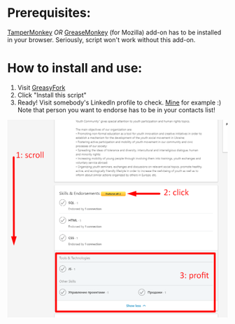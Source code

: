 # Prerequisites:
[TamperMonkey](https://chrome.google.com/webstore/detail/tampermonkey/dhdgffkkebhmkfjojejmpbldmpobfkfo?hl=en) *OR* [GreaseMonkey](https://addons.mozilla.org/en-US/firefox/addon/greasemonkey/) (for Mozilla) add-on has to be installed in your browser. Seriously, script won't work without this add-on.

# How to install and use:
1. Visit [GreasyFork](https://greasyfork.org/en/scripts/370784-endorse-all-skills)
2. Click "Install this script"
3. Ready! Visit somebody's LinkedIn profile to check. [Mine](https://www.linkedin.com/in/max-donchenko-792a60b8/) for example :)
<br/>Note that person you want to endorse has to be in your contacts list!

![How to](https://raw.githubusercontent.com/goodwin64/Endorse-all-skills-LinkedIn/master/howto.png)
